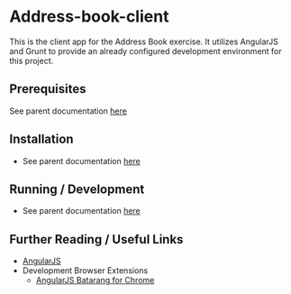 # Address-book-client

This is the client app for the Address Book exercise. It utilizes AngularJS and Grunt to provide
an already configured development environment for this project.

## Prerequisites

See parent documentation [here](https://github.com/michaelmcauley/address-book-exercise/blob/master/README.md)

## Installation

* See parent documentation [here](https://github.com/michaelmcauley/address-book-exercise/blob/master/README.md)

## Running / Development

* See parent documentation [here](https://github.com/michaelmcauley/address-book-exercise/blob/master/README.md)

## Further Reading / Useful Links

* [AngularJS](http://angularjs.org/)
* Development Browser Extensions
  * [AngularJS Batarang for Chrome](https://chrome.google.com/webstore/detail/angularjs-batarang/ighdmehidhipcmcojjgiloacoafjmpfk?hl=en)
